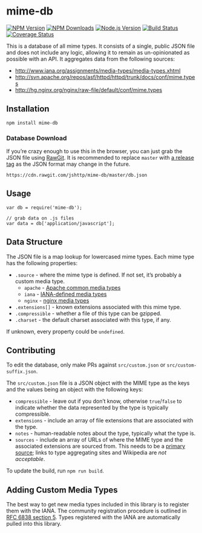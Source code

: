 mime-db
=======

[![NPM Version](https://img.shields.io/npm/v/mime-db.svg)](https://npmjs.org/package/mime-db) [![NPM Downloads](https://img.shields.io/npm/dm/mime-db.svg)](https://npmjs.org/package/mime-db) [![Node.js Version](https://img.shields.io/node/v/mime-db.svg)](https://nodejs.org/en/download/) [![Build Status](https://img.shields.io/travis/jshttp/mime-db/master.svg)](https://travis-ci.org/jshttp/mime-db) [![Coverage Status](https://img.shields.io/coveralls/jshttp/mime-db/master.svg)](https://coveralls.io/r/jshttp/mime-db?branch=master)

This is a database of all mime types. It consists of a single, public JSON file and does not include any logic, allowing it to remain as un-opinionated as possible with an API. It aggregates data from the following sources:

-   http://www.iana.org/assignments/media-types/media-types.xhtml
-   http://svn.apache.org/repos/asf/httpd/httpd/trunk/docs/conf/mime.types
-   http://hg.nginx.org/nginx/raw-file/default/conf/mime.types

Installation
------------

    npm install mime-db

### Database Download

If you’re crazy enough to use this in the browser, you can just grab the JSON file using [RawGit](https://rawgit.com/). It is recommended to replace `master` with [a release tag](https://github.com/jshttp/mime-db/tags) as the JSON format may change in the future.

    https://cdn.rawgit.com/jshttp/mime-db/master/db.json

Usage
-----

    var db = require('mime-db');

    // grab data on .js files
    var data = db['application/javascript'];

Data Structure
--------------

The JSON file is a map lookup for lowercased mime types. Each mime type has the following properties:

-   `.source` - where the mime type is defined. If not set, it’s probably a custom media type.
    -   `apache` - [Apache common media types](http://svn.apache.org/repos/asf/httpd/httpd/trunk/docs/conf/mime.types)
    -   `iana` - [IANA-defined media types](http://www.iana.org/assignments/media-types/media-types.xhtml)
    -   `nginx` - [nginx media types](http://hg.nginx.org/nginx/raw-file/default/conf/mime.types)
-   `.extensions[]` - known extensions associated with this mime type.
-   `.compressible` - whether a file of this type can be gzipped.
-   `.charset` - the default charset associated with this type, if any.

If unknown, every property could be `undefined`.

Contributing
------------

To edit the database, only make PRs against `src/custom.json` or `src/custom-suffix.json`.

The `src/custom.json` file is a JSON object with the MIME type as the keys and the values being an object with the following keys:

-   `compressible` - leave out if you don’t know, otherwise `true`/`false` to indicate whether the data represented by the type is typically compressible.
-   `extensions` - include an array of file extensions that are associated with the type.
-   `notes` - human-readable notes about the type, typically what the type is.
-   `sources` - include an array of URLs of where the MIME type and the associated extensions are sourced from. This needs to be a [primary source](https://en.wikipedia.org/wiki/Primary_source); links to type aggregating sites and Wikipedia are *not acceptable*.

To update the build, run `npm run build`.

Adding Custom Media Types
-------------------------

The best way to get new media types included in this library is to register them with the IANA. The community registration procedure is outlined in [RFC 6838 section 5](http://tools.ietf.org/html/rfc6838#section-5). Types registered with the IANA are automatically pulled into this library.
